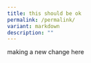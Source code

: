 ```yaml
---
title: this should be ok
permalink: /permalink/
variant: markdown
description: ""
---
```

making a new change here